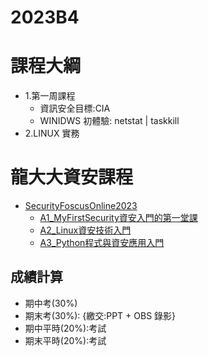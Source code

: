 # 2023B4
# 課程大綱
- 1.第一周課程
  - 資訊安全目標:CIA
  - WINIDWS 初體驗: netstat | taskkill  
- 2.LINUX 實務

# 龍大大資安課程
- [SecurityFoscusOnline2023](https://github.com/MyFirstSecurity2020/SecurityFoscusOnline2023)
  - [A1_MyFirstSecurity資安入門的第一堂課](https://github.com/MyFirstSecurity2020/20230301)
  - [A2_Linux資安技術入門](https://github.com/MyFirstSecurity2020/20230302)
  - [A3_Python程式與資安應用入門](https://github.com/MyFirstSecurity2020/SF2023A3)

## 成績計算
- 期中考(30%)
- 期末考(30%): {繳交:PPT + OBS 錄影}
- 期中平時(20%):考試
- 期末平時(20%):考試
